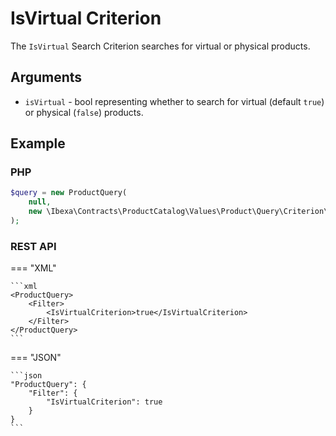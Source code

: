 # IsVirtual Criterion

The `IsVirtual` Search Criterion searches for virtual or physical products. 

## Arguments

- `isVirtual` - bool representing whether to search for virtual (default `true`)
or physical (`false`) products.

## Example

### PHP

``` php
$query = new ProductQuery(
    null,
    new \Ibexa\Contracts\ProductCatalog\Values\Product\Query\Criterion\IsVirtual(true)
);
```

### REST API

=== "XML"

    ```xml
    <ProductQuery>
        <Filter>
            <IsVirtualCriterion>true</IsVirtualCriterion>
        </Filter>
    </ProductQuery>
    ```

=== "JSON"

    ```json
    "ProductQuery": {
        "Filter": {
            "IsVirtualCriterion": true
        }
    }
    ```